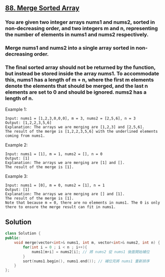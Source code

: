 ## [88. Merge Sorted Array](https://leetcode.com/problems/merge-sorted-array/)

### You are given two integer arrays nums1 and nums2, sorted in non-decreasing order, and two integers m and n, representing the number of elements in nums1 and nums2 respectively.
### Merge nums1 and nums2 into a single array sorted in non-decreasing order.
### The final sorted array should not be returned by the function, but instead be stored inside the array nums1. To accommodate this, nums1 has a length of m + n, where the first m elements denote the elements that should be merged, and the last n elements are set to 0 and should be ignored. nums2 has a length of n.


Example 1:
```
Input: nums1 = [1,2,3,0,0,0], m = 3, nums2 = [2,5,6], n = 3
Output: [1,2,2,3,5,6]
Explanation: The arrays we are merging are [1,2,3] and [2,5,6].
The result of the merge is [1,2,2,3,5,6] with the underlined elements coming from nums1.
```

Example 2:
```
Input: nums1 = [1], m = 1, nums2 = [], n = 0
Output: [1]
Explanation: The arrays we are merging are [1] and [].
The result of the merge is [1].
```

Example 3:
```
Input: nums1 = [0], m = 0, nums2 = [1], n = 1
Output: [1]
Explanation: The arrays we are merging are [] and [1].
The result of the merge is [1].
Note that because m = 0, there are no elements in nums1. The 0 is only there to ensure the merge result can fit in nums1.
```


## Solution
```c++
class Solution {
public:
    void merge(vector<int>& nums1, int m, vector<int>& nums2, int n) {
        for(int i = 0 ; i < n ; i++){
            nums1[m+i] = nums2[i]; // 將 nums2 從 nums1 後面開始補位
        }
        sort(nums1.begin(), nums1.end()); // 補位完將 nums1 重新排序
    }
};
```
